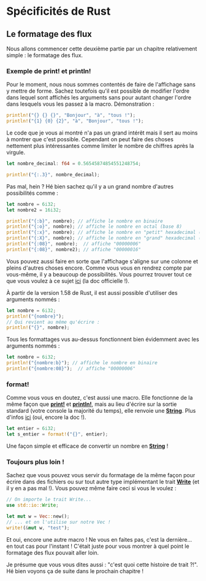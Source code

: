 # Spécificités de Rust

## Le formatage des flux

Nous allons commencer cette deuxième partie par un chapitre relativement simple : le formatage des flux.

### Exemple de print! et println!

Pour le moment, nous nous sommes contentés de faire de l'affichage sans y mettre de forme. Sachez toutefois qu'il est possible de modifier l'ordre dans lequel sont affichés les arguments sans pour autant changer l'ordre dans lesquels vous les passez à la macro. Démonstration :

```Rust
println!("{} {} {}", "Bonjour", "à", "tous !");
println!("{1} {0} {2}", "à", "Bonjour", "tous !");
```

Le code que je vous ai montré n'a pas un grand intérêt mais il sert au moins à montrer que c'est possible. Cependant on peut faire des choses nettement plus intéressantes comme limiter le nombre de chiffres après la virgule.

```Rust
let nombre_decimal: f64 = 0.56545874854551248754;

println!("{:.3}", nombre_decimal);
```

Pas mal, hein ? Hé bien sachez qu'il y a un grand nombre d'autres possibilités comme :

```Rust
let nombre = 6i32;
let nombre2 = 16i32;

println!("{:b}", nombre); // affiche le nombre en binaire
println!("{:o}", nombre); // affiche le nombre en octal (base 8)
println!("{:x}", nombre); // affiche le nombre en "petit" hexadecimal (base 16)
println!("{:X}", nombre); // affiche le nombre en "grand" hexadecimal (base 16)
println!("{:08}", nombre);  // affiche "00000006"
println!("{:08}", nombre2); // affiche "00000016"
```

Vous pouvez aussi faire en sorte que l'affichage s'aligne sur une colonne et pleins d'autres choses encore. Comme vous vous en rendrez compte par vous-même, il y a beaucoup de possibilités. Vous pourrez trouver tout ce que vous voulez à ce sujet [ici](http://doc.rust-lang.org/std/fmt/index.html) (la doc officielle !).

À partir de la version 1.58 de Rust, il est aussi possible d'utiliser des arguments nommés :

```Rust
let nombre = 6i32;
println!("{nombre}");
// Qui revient au même qu'écrire :
println!("{}", nombre);
```

Tous les formattages vus au-dessus fonctionnent bien évidemment avec les arguments nommés :

```Rust
let nombre = 6i32;
println!("{nombre:b}"); // affiche le nombre en binaire
println!("{nombre:08}");  // affiche "00000006"
```

### format!

Comme vous vous en doutez, c'est aussi une macro. Elle fonctionne de la même façon que [__print!__] et [__println!__], mais au lieu d'écrire sur la sortie standard (votre console la majorité du temps), elle renvoie une [__String__]. Plus d'infos [ici](http://doc.rust-lang.org/std/macro.format!.html) (oui, encore la doc !).

```Rust
let entier = 6i32;
let s_entier = format!("{}", entier);
```

Une façon simple et efficace de convertir un nombre en [__String__] !

### Toujours plus loin !

Sachez que vous pouvez vous servir du formatage de la même façon pour écrire dans des fichiers ou sur tout autre type implémentant le trait [__Write__](https://doc.rust-lang.org/stable/std/io/trait.Write.html) (et il y en a pas mal !). Vous pouvez même faire ceci si vous le voulez :

```Rust
// On importe le trait Write...
use std::io::Write;

let mut w = Vec::new();
// ... et on l'utilise sur notre Vec !
write!(&mut w, "test");
```

Et oui, encore une autre macro ! Ne vous en faites pas, c'est la dernière... en tout cas pour l'instant ! C'était juste pour vous montrer à quel point le formatage des flux pouvait aller loin.

Je présume que vous vous dites aussi : "c'est quoi cette histoire de trait ?!". Hé bien voyons ça de suite dans le prochain chapitre !

[__print!__]: https://doc.rust-lang.org/stable/std/macro.print.html
[__println!__]: https://doc.rust-lang.org/stable/std/macro.println.html
[__String__]: https://doc.rust-lang.org/stable/std/string/struct.String.html
